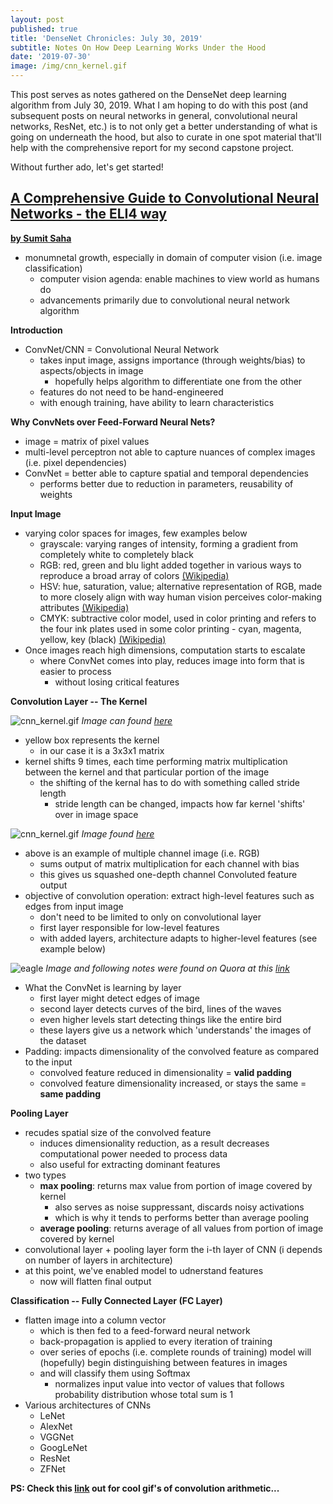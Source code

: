 ```yaml
---
layout: post
published: true
title: 'DenseNet Chronicles: July 30, 2019'
subtitle: Notes On How Deep Learning Works Under the Hood
date: '2019-07-30'
image: /img/cnn_kernel.gif
---
```

This post serves as notes gathered on the DenseNet deep learning algorithm from July 30, 2019. What I am hoping to do with this post (and subsequent posts on neural networks in general, convolutional neural networks, ResNet, etc.) is to not only get a better understanding of what is going on underneath the hood, but also to curate in one spot material that'll help with the comprehensive report for my second capstone project. 

Without further ado, let's get started!

## [A Comprehensive Guide to Convolutional Neural Networks - the ELI4 way](https://towardsdatascience.com/a-comprehensive-guide-to-convolutional-neural-networks-the-eli5-way-3bd2b1164a53)
__[by Sumit Saha](https://towardsdatascience.com/@_sumitsaha_)__
- monumnetal growth, especially in domain of computer vision (i.e. image classification)
	- computer vision agenda: enable machines to view world as humans do
    - advancements primarily due to convolutional neural network algorithm

__Introduction__
- ConvNet/CNN = Convolutional Neural Network
	- takes input image, assigns importance (through weights/bias) to aspects/objects in image
    	- hopefully helps algorithm to differentiate one from the other
    - features do not need to be hand-engineered
    - with enough training, have ability to learn characteristics

__Why ConvNets over Feed-Forward Neural Nets?__
- image = matrix of pixel values
- multi-level perceptron not able to capture nuances of complex images (i.e. pixel dependencies)
- ConvNet = better able to capture spatial and temporal dependencies
	- performs better due to reduction in parameters, reusability of weights

__Input Image__
- varying color spaces for images, few examples below
	- grayscale: varying ranges of intensity, forming a gradient from completely white to completely black
    - RGB: red, green and blu light added together in various ways to reproduce a broad array of colors [(Wikipedia)](https://en.wikipedia.org/wiki/RGB_color_model)
    - HSV: hue, saturation, value; alternative representation of RGB, made to more closely align with way human vision perceives color-making attributes [(Wikipedia)](https://en.wikipedia.org/wiki/HSL_and_HSV)
    - CMYK: subtractive color model, used in color printing and refers to the four ink plates used in some color printing - cyan, magenta, yellow, key (black) [(Wikipedia)](https://en.wikipedia.org/wiki/CMYK_color_model)
- Once images reach high dimensions, computation starts to escalate
	- where ConvNet comes into play, reduces image into form that is easier to process
    	- without losing critical features
        
__Convolution Layer -- The Kernel__


![cnn_kernel.gif]({{site.baseurl}}/img/cnn_kernel.gif)
_Image can found [here](https://images.app.goo.gl/HswakXMjdsMwWuAU6)_

- yellow box represents the kernel
	- in our case it is a 3x3x1 matrix
- kernel shifts 9 times, each time performing matrix multiplication between the kernel and that particular portion of the image
	- the shifting of the kernal has to do with something called stride length
    	- stride length can be changed, impacts how far kernel 'shifts' over in image space


![cnn_kernel.gif]({{site.baseurl}}/img/cnn_1.gif)
_Image found [here](https://www.researchgate.net/post/How_will_channels_RGB_effect_convolutional_neural_network)_

- above is an example of multiple channel image (i.e. RGB)
	- sums output of matrix multiplication for each channel with bias
    - this gives us squashed one-depth channel Convoluted feature output
- objective of convolution operation: extract high-level features such as edges from input image
	- don't need to be limited to only on convolutional layer
    - first layer responsible for low-level features
    - with added layers, architecture adapts to higher-level features (see example below)

![eagle]({{site.baseurl}}/img/eagle_dl.jpeg)
_Image and following notes were found on Quora at this [link](https://www.quora.com/What-is-the-difference-between-high-level-features-and-low-level-features)_

- What the ConvNet is learning by layer
	- first layer might detect edges of image
    - second layer detects curves of the bird, lines of the waves
    - even higher levels start detecting things like the entire bird
    - these layers give us a network which 'understands' the images of the dataset
- Padding: impacts dimensionality of the convolved feature as compared to the input
	- convolved feature reduced in dimensionality = __valid padding__
    - convolved feature dimensionality increased, or stays the same = __same padding__
    
__Pooling Layer__
- recudes spatial size of the convolved feature
	- induces dimensionality reduction, as a result decreases computational power needed to process data
    - also useful for extracting dominant features
- two types
	- __max pooling__: returns max value from portion of image covered by kernel
    	- also serves as noise suppressant, discards noisy activations
        - which is why it tends to performs better than average pooling
    - __average pooling__: returns average of all values from portion of image covered by kernel
- convolutional layer + pooling layer form the i-th layer of CNN (i depends on number of layers in architecture)
- at this point, we've enabled model to udnerstand features
	- now will flatten final output 
    
__Classification -- Fully Connected Layer (FC Layer)__
- flatten image into a column vector
	- which is then fed to a feed-forward neural network
    - back-propagation is applied to every iteration of training
    - over series of epochs (i.e. complete rounds of training) model will (hopefully) begin distinguishing between features in images
    - and will classify them using Softmax
    	- normalizes input value into vector of values that follows probability distribution whose total sum is 1
- Various architectures of CNNs
	- LeNet
    - AlexNet
    - VGGNet
    - GoogLeNet
    - ResNet
    - ZFNet
    
__PS: Check this [link](https://github.com/vdumoulin/conv_arithmetic?source=post_page---------------------------) out for cool gif's of convolution arithmetic...__

    


